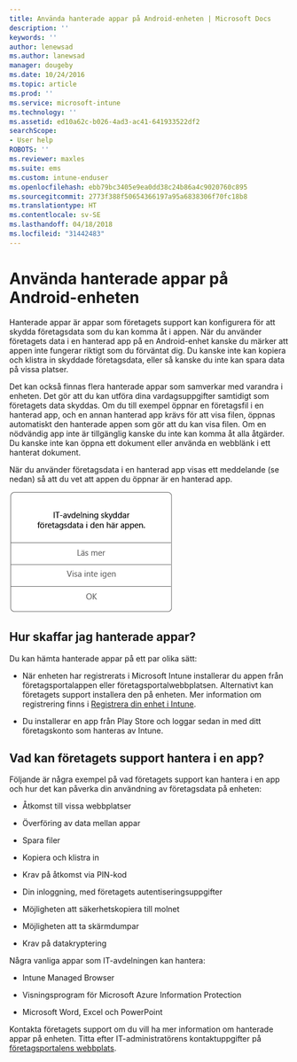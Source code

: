 ```yaml
---
title: Använda hanterade appar på Android-enheten | Microsoft Docs
description: ''
keywords: ''
author: lenewsad
ms.author: lanewsad
manager: dougeby
ms.date: 10/24/2016
ms.topic: article
ms.prod: ''
ms.service: microsoft-intune
ms.technology: ''
ms.assetid: ed10a62c-b026-4ad3-ac41-641933522df2
searchScope:
- User help
ROBOTS: ''
ms.reviewer: maxles
ms.suite: ems
ms.custom: intune-enduser
ms.openlocfilehash: ebb79bc3405e9ea0dd38c24b86a4c9020760c895
ms.sourcegitcommit: 2773f388f50654366197a95a6838306f70fc18b8
ms.translationtype: HT
ms.contentlocale: sv-SE
ms.lasthandoff: 04/18/2018
ms.locfileid: "31442483"
---
```

# <a name="use-managed-apps-on-your-android-device"></a>Använda hanterade appar på Android-enheten

Hanterade appar är appar som företagets support kan konfigurera för att skydda företagsdata som du kan komma åt i appen. När du använder företagets data i en hanterad app på en Android-enhet kanske du märker att appen inte fungerar riktigt som du förväntat dig. Du kanske inte kan kopiera och klistra in skyddade företagsdata, eller så kanske du inte kan spara data på vissa platser.

Det kan också finnas flera hanterade appar som samverkar med varandra i enheten. Det gör att du kan utföra dina vardagsuppgifter samtidigt som företagets data skyddas. Om du till exempel öppnar en företagsfil i en hanterad app, och en annan hanterad app krävs för att visa filen, öppnas automatiskt den hanterade appen som gör att du kan visa filen. Om en nödvändig app inte är tillgänglig kanske du inte kan komma åt alla åtgärder. Du kanske inte kan öppna ett dokument eller använda en webblänk i ett hanterat dokument.

När du använder företagsdata i en hanterad app visas ett meddelande (se nedan) så att du vet att appen du öppnar är en hanterad app.

![open-managed-apps-message](./media/managed-apps-message.png)

## <a name="how-do-i-get-managed-apps"></a>Hur skaffar jag hanterade appar?
Du kan hämta hanterade appar på ett par olika sätt:

-   När enheten har registrerats i Microsoft Intune installerar du appen från företagsportalappen eller företagsportalwebbplatsen. Alternativt kan företagets support installera den på enheten. Mer information om registrering finns i [Registrera din enhet i Intune](enroll-your-device-in-Intune-android.md).

-   Du installerar en app från Play Store och loggar sedan in med ditt företagskonto som hanteras av Intune.

## <a name="what-can-my-company-support-manage-in-an-app"></a>Vad kan företagets support hantera i en app?
Följande är några exempel på vad företagets support kan hantera i en app och hur det kan påverka din användning av företagsdata på enheten:

-   Åtkomst till vissa webbplatser

-   Överföring av data mellan appar

-   Spara filer

-   Kopiera och klistra in

-   Krav på åtkomst via PIN-kod

-   Din inloggning, med företagets autentiseringsuppgifter

-   Möjligheten att säkerhetskopiera till molnet

-   Möjligheten att ta skärmdumpar

-   Krav på datakryptering

Några vanliga appar som IT-avdelningen kan hantera:

-   Intune Managed Browser

-   Visningsprogram för Microsoft Azure Information Protection

-   Microsoft Word, Excel och PowerPoint

Kontakta företagets support om du vill ha mer information om hanterade appar på enheten. Titta efter IT-administratörens kontaktuppgifter på [företagsportalens webbplats](https://portal.manage.microsoft.com#HelpDeskDialog).
